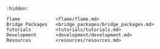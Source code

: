 ```{include} README.md
```

```{toctree}
:hidden:

flame             <flame/flame.md>
Bridge Packages   <bridge_packages/bridge_packages.md>
Tutorials         <tutorials/tutorials.md>
Development       <development/development.md>
Resources         <resources/resources.md>
```
